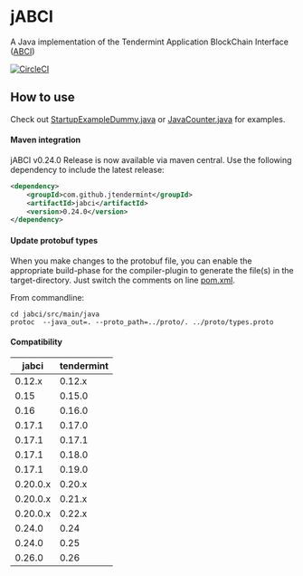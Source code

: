 # jABCI

A Java implementation of the Tendermint Application BlockChain Interface ([ABCI](https://github.com/tendermint/tendermint/tree/master/types))

[![CircleCI](https://circleci.com/gh/jTendermint/jabci.svg?style=shield)](https://circleci.com/gh/jTendermint/jabci)

## How to use

Check out [StartupExampleDummy.java](https://github.com/jTendermint/jabci/blob/master/src/main/java/com/github/jtendermint/jabci/StartupExampleDummy.java) or [JavaCounter.java](https://github.com/jTendermint/jabci/blob/master/src/main/java/com/github/jtendermint/jabci/JavaCounter.java) for examples.

#### Maven integration
jABCI v0.24.0 Release is now available via maven central. Use the following dependency to include the latest release:
```xml
<dependency>
    <groupId>com.github.jtendermint</groupId>
    <artifactId>jabci</artifactId>
    <version>0.24.0</version>
</dependency>
```

#### Update protobuf types

When you make changes to the protobuf file, you can enable the appropriate build-phase for the compiler-plugin to generate the file(s) in the target-directory.
Just switch the comments on line [pom.xml](https://github.com/jTendermint/jabci/blob/master/pom.xml#L86).

From commandline:
```
cd jabci/src/main/java
protoc  --java_out=. --proto_path=../proto/. ../proto/types.proto
```


#### Compatibility

| jabci    | tendermint |
|----------|------------|
| 0.12.x   | 0.12.x |
| 0.15     | 0.15.0 |
| 0.16     | 0.16.0 |
| 0.17.1   | 0.17.0 |
| 0.17.1   | 0.17.1 |
| 0.17.1   | 0.18.0 |
| 0.17.1   | 0.19.0 |
| 0.20.0.x | 0.20.x |
| 0.20.0.x | 0.21.x |
| 0.20.0.x | 0.22.x |
| 0.24.0   | 0.24   |
| 0.24.0   | 0.25   |
| 0.26.0   | 0.26   |
